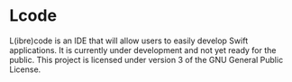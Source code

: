 # Lcode
L(ibre)code is an IDE that will allow users to easily develop Swift applications. It is currently under development and not yet ready for the public. This project is licensed under version 3 of the GNU General Public License.
